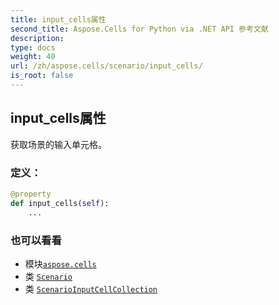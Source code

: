 ```yaml
---
title: input_cells属性
second_title: Aspose.Cells for Python via .NET API 参考文献
description:
type: docs
weight: 40
url: /zh/aspose.cells/scenario/input_cells/
is_root: false
---
```

## input_cells属性

获取场景的输入单元格。
### 定义：
```python
@property
def input_cells(self):
    ...
```

### 也可以看看
* 模块[`aspose.cells`](../../)
* 类 [`Scenario`](/cells/python-net/zh/aspose.cells/scenario)
* 类 [`ScenarioInputCellCollection`](/cells/python-net/zh/aspose.cells/scenarioinputcellcollection)
